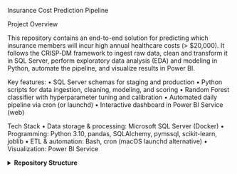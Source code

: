 Insurance Cost Prediction Pipeline

Project Overview

This repository contains an end-to-end solution for predicting which insurance members will incur high annual healthcare costs (> $20,000). It follows the CRISP‑DM framework to ingest raw data, clean and transform it in SQL Server, perform exploratory data analysis (EDA) and modeling in Python, automate the pipeline, and visualize results in Power BI.

Key features:
	•	SQL Server schemas for staging and production
	•	Python scripts for data ingestion, cleaning, modeling, and scoring
	•	Random Forest classifier with hyperparameter tuning and calibration
	•	Automated daily pipeline via cron (or launchd)
	•	Interactive dashboard in Power BI Service (web)

Tech Stack
	•	Data storage & processing: Microsoft SQL Server (Docker)
	•	Programming: Python 3.10, pandas, SQLAlchemy, pymssql, scikit-learn, joblib
	•	ETL & automation: Bash, cron (macOS launchd alternative)
	•	Visualization: Power BI Service

<details>
<summary><strong>Repository Structure</strong></summary>

insurance-demo/
├── data/                # Raw and exported CSV files
├── docs/                # CRISP-DM plan, data license
├── reports/             # Dashboard screenshots
├── sql/                 # SQL scripts for schemas, staging, and production loads
├── src/                 # Python modules and scripts
│   ├── db_utils.py      # DB connection and loader
│   ├── download_data.py # Download raw CSV
│   ├── load_staging.py  # Script to load CSV into staging
│   └── score.py         # Load model, score data, write results
├── run_pipeline.sh      # Bash wrapper for full ELT + scoring
├── requirements.txt     # Python dependencies
└── README.md            # Project overview and instructions

Getting Started
1. Clone the repo

git clone https://github.com/dwbango/Data_Science_Misc.git
cd Data_Science_Misc/insurance-demo


2. Install dependencies

pip install -r requirements.txt


3. Download data

cd src
python download_data.py
cd ..


	4.	Run the full pipeline

./run_pipeline.sh


	5.	View the dashboard
	• Upload the exported CSVs in the data/ folder to Power BI Service.

Next Steps
	• Export model_results and feature_importances to CSV for web reporting.
	• Build and style the Power BI report in the Power BI Service.
 Future Works:
	• Set up an on-premises gateway for live SQL connectivity.

⸻

